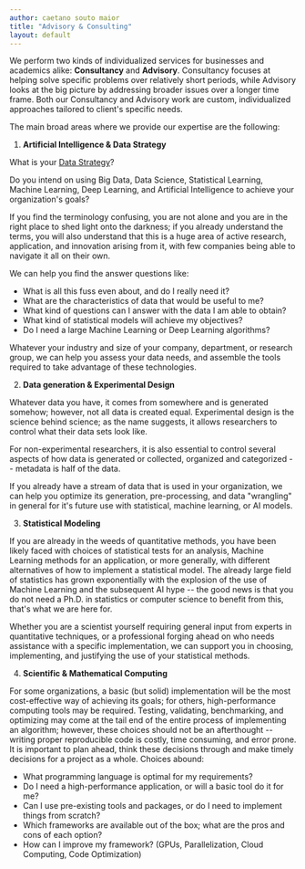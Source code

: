 ```yaml
---
author: caetano souto maior
title: "Advisory & Consulting"
layout: default
---
```



We perform two kinds of individualized services for businesses and academics alike: **Consultancy** and **Advisory**. Consultancy focuses at helping solve specific problems over relatively short periods, while Advisory looks at the big picture by addressing broader issues over a longer time frame. Both our Consultancy and Advisory work are custom, individualized approaches tailored to client's specific needs.

The main broad areas where we provide our expertise are the following:

1. **<a id="data">Artificial Intelligence & Data Strategy</a>**

What is your [Data Strategy](https://hbr.org/2017/05/whats-your-data-strategy)?

Do you intend on using  Big Data, Data Science, Statistical Learning, Machine Learning, Deep Learning, and Artificial Intelligence to achieve your organization's goals?

If you find the terminology confusing, you are not alone and you are in the right place to shed light onto the darkness; if you already understand the terms, you will also understand that this is a huge area of active research, application, and innovation arising from it, with few companies being able to navigate it all on their own.

We can help you find the answer questions like:

- What is all this fuss even about, and do I really need it?
- What are the characteristics of data that would be useful to me?
- What kind of questions can I answer with the data I am able to obtain?
- What kind of statistical models will achieve my objectives?
- Do I need a large Machine Learning or Deep Learning algorithms?

Whatever your industry and size of your company, department, or research group, we can help you assess your data needs, and assemble the tools required to take advantage of these technologies.


2. **<a id="experiments">Data generation & Experimental Design</a>**

Whatever data you have, it comes from somewhere and is generated somehow; however, not all data is created equal. Experimental design is the science behind science; as the name suggests, it allows researchers to control what their data sets look like.
<!-- -->
For non-experimental researchers, it is also essential to control several aspects of how data is generated or collected, organized and categorized -- metadata is half of the data.

If you already have a stream of data that is used in your organization, we can help you optimize its generation, pre-processing, and data "wrangling" in general for it's future use with statistical, machine learning, or AI models.


3. **<a id="statistics">Statistical Modeling</a>**

If you are already in the weeds of quantitative methods, you have been likely faced with choices of statistical tests for an analysis, Machine Learning methods for an application, or more generally, with different alternatives of how to implement a statistical model.
The already large field of statistics has grown exponentially with the explosion of the use of Machine Learning and the subsequent AI hype -- the good news is that you do not need a Ph.D. in statistics or computer science to benefit from this, that's what we are here for.

Whether you are a scientist yourself requiring general input from experts in quantitative techniques, or a professional forging ahead on who needs assistance with a specific implementation, we can support you in choosing, implementing, and justifying the use of your statistical methods.


4. **<a id="computing">Scientific & Mathematical Computing</a>**

For some organizations, a basic (but solid) implementation will be the most cost-effective way of achieving its goals; for others, high-performance computing tools may be required. Testing, validating, benchmarking, and optimizing may come at the tail end of the entire process of implementing an algorithm; however, these choices should not be an afterthought -- writing proper reproducible code is costly, time consuming, and error prone. It is important to plan ahead, think these decisions through and make timely decisions for a project as a whole. Choices abound:

- What programming language is optimal for my requirements?
- Do I need a high-performance application, or will a basic tool do it for me?
- Can I use pre-existing tools and packages, or do I need to implement things from scratch?
- Which frameworks are available out of the box; what are the pros and cons of each option?
- How can I improve my framework? (GPUs, Parallelization, Cloud Computing, Code Optimization)
